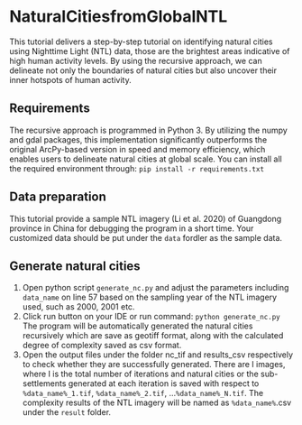 # NaturalCitiesfromGlobalNTL

This tutorial delivers a step-by-step tutorial on identifying natural cities using Nighttime Light (NTL) data, those are the brightest areas indicative of high human activity levels. By using the recursive approach, we can delineate not only the boundaries of natural cities but also uncover their inner hotspots of human activity.

## Requirements

The recursive approach is programmed in Python 3. By utilizing the numpy and gdal packages, this implementation significantly outperforms the original ArcPy-based version in speed and memory efficiency, which enables users to delineate natural cities at global scale. You can install all the required environment through:
`pip install -r requirements.txt`

## Data preparation

This tutorial provide a sample NTL imagery (Li et al. 2020) of Guangdong province in China for debugging the program in a short time. Your customized data should be put under the `data` fordler as the sample data.

## Generate natural cities

1. Open python script `generate_nc.py` and adjust the parameters including `data_name` on line 57 based on the sampling year of the NTL imagery used, such as 2000, 2001 etc.
2. Click run button on your IDE or run command:
`python generate_nc.py`
 The program will be automatically generated the natural cities recursively which are save as geotiff format, along with the calculated degree of complexity saved as csv format.
3. Open the output files under the folder nc_tif and results_csv respectively to check whether they are successfully generated. There are I images, where I is the total number of iterations and natural cities or the sub-settlements generated at each iteration is saved with respect to `%data_name%_1.tif`, `%data_name%_2.tif`, …`%data_name%_N.tif`. The complexity results of the NTL imagery will be named as `%data_name%`.csv under the `result` folder.
